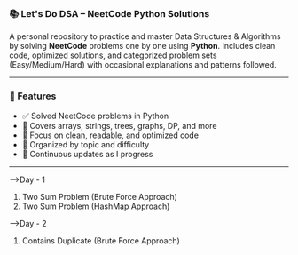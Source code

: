### 📚 Let's Do DSA – NeetCode Python Solutions

A personal repository to practice and master Data Structures & Algorithms by solving **NeetCode** problems one by one using **Python**.
Includes clean code, optimized solutions, and categorized problem sets (Easy/Medium/Hard) with occasional explanations and patterns followed.

---

### 🔧 Features

* ✅ Solved NeetCode problems in Python
* 🔢 Covers arrays, strings, trees, graphs, DP, and more
* 🧠 Focus on clean, readable, and optimized code
* 📂 Organized by topic and difficulty
* 🚀 Continuous updates as I progress

---

-->Day - 1
   1. Two Sum Problem (Brute Force Approach)
   2. Two Sum Problem (HashMap Approach)

-->Day - 2
   1. Contains Duplicate (Brute Force Approach)
